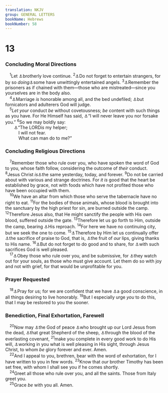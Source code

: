 ```yaml
---
translation: NKJV
group: GENERAL LETTERS
bookName: Hebrews 
bookNumber: 58
---
```


<div class="title"><h1>13</h1><h3>Concluding Moral Directions</h3></div>
<span class="verse he_13_1"> <sup>1</sup>Let <a data-toggle="tooltip" data-placement="bottom" title="Rom. 12:10">⚓</a>brotherly love continue. </span>
<span class="verse he_13_2"><sup>2</sup><a data-toggle="tooltip" data-placement="bottom" title="Matt. 25:35; Rom. 12:13">⚓</a>Do not forget to entertain strangers, for by so <i>doing</i><a data-toggle="tooltip" data-placement="bottom" title="Gen. 18:1–22; 19:1">⚓</a>some have unwittingly entertained angels. </span>
<span class="verse he_13_3"><sup>3</sup><a data-toggle="tooltip" data-placement="bottom" title="Matt. 25:36; Heb. 10:34">⚓</a>Remember the prisoners as if chained with them—those who are mistreated—since you yourselves are in the body also.<br/></span>
<span class="verse he_13_4"> <sup>4</sup><a data-toggle="tooltip" data-placement="bottom" title="Prov. 5:18, 19">⚓</a>Marriage <i>is</i> honorable among all, and the bed undefiled; <a data-toggle="tooltip" data-placement="bottom" title="1 Cor. 6:9; Gal. 5:19, 21; 1 Thess. 4:6">⚓</a>but fornicators and adulterers God will judge.<br/></span>
<span class="verse he_13_5"> <sup>5</sup><i>Let</i> <i>your</i> conduct <i>be</i> without covetousness; <i>be</i> content with such things as you have. For He Himself has said, <a data-toggle="tooltip" data-placement="bottom" title="Gen. 28:15; Deut. 31:6, 8; Josh. 1:5">⚓</a>“I will never leave you nor forsake you.” </span>
<span class="verse he_13_6"><sup>6</sup>So we may boldly say:<br/>  <a data-toggle="tooltip" data-placement="bottom" title="Ps. 27:1; 118:6">⚓</a>“The LORD<i>is</i> my helper;<br/>   I will not fear.<br/>   What can man do to me?”<br/></span>
<div class="title"><h3>Concluding Religious Directions</h3></div>
<span class="verse he_13_7"> <sup>7</sup>Remember those who rule over you, who have spoken the word of God to you, whose faith follow, considering the outcome of <i>their</i> conduct. </span>
<span class="verse he_13_8"><sup>8</sup>Jesus Christ <i>is</i><a data-toggle="tooltip" data-placement="bottom" title="(John 8:58); 2 Cor. 1:19; Heb. 1:12">⚓</a>the same yesterday, today, and forever. </span>
<span class="verse he_13_9"><sup>9</sup>Do not be carried about with various and strange doctrines. For <i>it</i> <i>is</i> good that the heart be established by grace, not with foods which have not profited those who have been occupied with them.<br/></span>
<span class="verse he_13_10"> <sup>10</sup>We have an altar from which those who serve the tabernacle have no right to eat. </span>
<span class="verse he_13_11"><sup>11</sup>For the bodies of those animals, whose blood is brought into the sanctuary by the high priest for sin, are burned outside the camp. </span>
<span class="verse he_13_12"><sup>12</sup>Therefore Jesus also, that He might sanctify the people with His own blood, suffered outside the gate. </span>
<span class="verse he_13_13"><sup>13</sup>Therefore let us go forth to Him, outside the camp, bearing <a data-toggle="tooltip" data-placement="bottom" title="1 Pet. 4:14">⚓</a>His reproach. </span>
<span class="verse he_13_14"><sup>14</sup>For here we have no continuing city, but we seek the one to come. </span>
<span class="verse he_13_15"><sup>15</sup><a data-toggle="tooltip" data-placement="bottom" title="Eph. 5:20">⚓</a>Therefore by Him let us continually offer <a data-toggle="tooltip" data-placement="bottom" title="Lev. 7:12">⚓</a>the sacrifice of praise to God, that is, <a data-toggle="tooltip" data-placement="bottom" title="Is. 57:19; Hos. 14:2">⚓</a>the fruit of <i>our</i> lips, giving thanks to His name. </span>
<span class="verse he_13_16"><sup>16</sup><a data-toggle="tooltip" data-placement="bottom" title="Rom. 12:13">⚓</a>But do not forget to do good and to share, for <a data-toggle="tooltip" data-placement="bottom" title="2 Cor. 9:12; Phil. 4:18">⚓</a>with such sacrifices God is well pleased.<br/></span>
<span class="verse he_13_17"> <sup>17</sup><a data-toggle="tooltip" data-placement="bottom" title="Phil. 2:29">⚓</a>Obey those who rule over you, and be submissive, for <a data-toggle="tooltip" data-placement="bottom" title="Is. 62:6; Ezek. 3:17; Acts 20:28">⚓</a>they watch out for your souls, as those who must give account. Let them do so with joy and not with grief, for that would be unprofitable for you.<br/></span>
<div class="title"><h3>Prayer Requested</h3></div>
<span class="verse he_13_18"> <sup>18</sup><a data-toggle="tooltip" data-placement="bottom" title="Eph. 6:19">⚓</a>Pray for us; for we are confident that we have <a data-toggle="tooltip" data-placement="bottom" title="Acts 23:1">⚓</a>a good conscience, in all things desiring to live honorably. </span>
<span class="verse he_13_19"><sup>19</sup>But I especially urge <i>you</i> to do this, that I may be restored to you the sooner.<br/></span>
<div class="title"><h3>Benediction, Final Exhortation, Farewell</h3></div>
<span class="verse he_13_20"> <sup>20</sup>Now may <a data-toggle="tooltip" data-placement="bottom" title="Rom. 5:1, 2, 10; 15:33">⚓</a>the God of peace <a data-toggle="tooltip" data-placement="bottom" title="Ps. 16:10, 11; Hos. 6:2; Rom. 4:24">⚓</a>who brought up our Lord Jesus from the dead, <a data-toggle="tooltip" data-placement="bottom" title="Ps. 23:1; Is. 40:11; 63:11; John 10:11; 1 Pet. 2:25; 5:4">⚓</a>that great Shepherd of the sheep, <a data-toggle="tooltip" data-placement="bottom" title="Zech. 9:11; Heb. 10:29">⚓</a>through the blood of the everlasting covenant, </span>
<span class="verse he_13_21"><sup>21</sup>make you complete in every good work to do His will, <a data-toggle="tooltip" data-placement="bottom" title="Phil. 2:13">⚓</a>working in you what is well pleasing in His sight, through Jesus Christ, to whom <i>be</i> glory forever and ever. Amen.<br/></span>
<span class="verse he_13_22"> <sup>22</sup>And I appeal to you, brethren, bear with the word of exhortation, for I have written to you in few words. </span>
<span class="verse he_13_23"><sup>23</sup>Know that <i>our</i> brother Timothy has been set free, with whom I shall see you if he comes shortly.<br/></span>
<span class="verse he_13_24"> <sup>24</sup>Greet all those who rule over you, and all the saints. Those from Italy greet you.<br/></span>
<span class="verse he_13_25"> <sup>25</sup>Grace <i>be</i> with you all. Amen.<br/></span>
